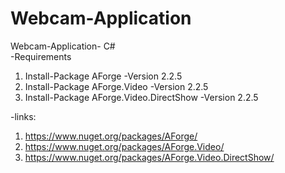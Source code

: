 # Webcam-Application
Webcam-Application- C#<br>
-Requirements<br>
1. Install-Package AForge -Version 2.2.5<br>
2. Install-Package AForge.Video -Version 2.2.5<br>
3. Install-Package AForge.Video.DirectShow -Version 2.2.5<br>

-links:<br>
1. https://www.nuget.org/packages/AForge/<br>
2. https://www.nuget.org/packages/AForge.Video/<br>
3. https://www.nuget.org/packages/AForge.Video.DirectShow/<br>
